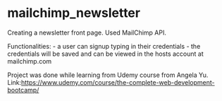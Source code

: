 # mailchimp_newsletter

Creating a newsletter front page.
Used MailChimp API.

Functionalities: - a user can signup typing in their credentials
                 - the credentials will be saved and can be viewed in the hosts account at mailchimp.com
                 
Project was done while learning from Udemy course from Angela Yu.
Link:https://www.udemy.com/course/the-complete-web-development-bootcamp/
